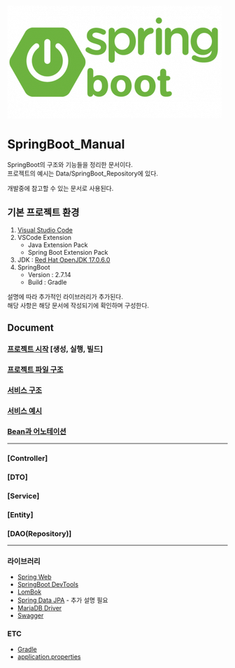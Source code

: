 ![img](./Data/Image/SpringBoot.png)

# SpringBoot_Manual

SpringBoot의 구조와 기능들을 정리한 문서이다.<br>
프로젝트의 예시는 Data/SpringBoot_Repository에 있다.<br>

개발중에 참고할 수 있는 문서로 사용된다.<br>

## 기본 프로젝트 환경

1. [Visual Studio Code](https://code.visualstudio.com/)
2. VSCode Extension
   - Java Extension Pack
   - Spring Boot Extension Pack
3. JDK : [Red Hat OpenJDK 17.0.6.0](https://developers.redhat.com/products/openjdk/download#assembly-field-downloads-page-content-82031)
4. SpringBoot
   - Version : 2.7.14
   - Build : Gradle

설명에 따라 추가적인 라이브러리가 추가된다.<br>
해당 사항은 해당 문서에 작성되기에 확인하며 구성한다.<br>

## Document

### [프로젝트 시작](./Data/Document/FirstProject.md) [생성, 실행, 빌드]

### [프로젝트 파일 구조](./Data/Document/projectstructure.md)

### [서비스 구조](./Data/Document/MVC.md)

### [서비스 예시](./Data/Document/MVC_Example.md)

### [Bean과 어노테이션](./Data/Document/Bean.md)

---

### [Controller]

### [DTO]

### [Service]

### [Entity]

### [DAO(Repository)]

---

### 라이브러리

- [Spring Web](./Data/Document/Library/SpringWeb.md)
- [SpringBoot DevTools](./Data/Document/Library/SpringBootDevtools.md)
- [LomBok](./Data/Document/Library/Lombok.md)
- [Spring Data JPA](./Data/Document/Library/Spring%20Data%20JPA.md) - 추가 설명 필요
- [MariaDB Driver](./Data/Document/Library/MariaDB%20Driver.md)
- [Swagger](./Data/Document/Library/Swagger.md)

### ETC

- [Gradle](./Data/Document/Gradle.md)
- [application.properties](./Data/Document/application.properties.md)
